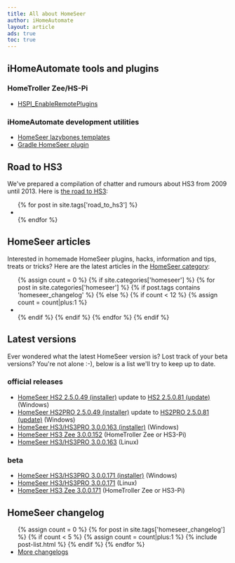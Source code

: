 ```yaml
---
title: All about HomeSeer
author: iHomeAutomate
layout: article
ads: true
toc: true
---
```


## iHomeAutomate tools and plugins

### HomeTroller Zee/HS-Pi

  * [HSPI_EnableRemotePlugins][9] 

### iHomeAutomate development utilities

  * [HomeSeer lazybones templates][10] 
  * [Gradle HomeSeer plugin][11]
  
[1]: ftp://ftp.homeseer.com/pub/setuphs2_5_0_49.exe
[2]: ftp://ftp.homeseer.com/pub/HomeSeerUpdate2_5_0_81.exe
[3]: ftp://ftp.homeseer.com/pub/setuphspro2_5_0_49.exe
[4]: ftp://ftp.homeseer.com/pub/HomeSeerUpdateHSPRO2_5_0_81.exe
[5]: http://www.homeseer.com/updates3/SetupHS3_3_0_0_163.exe
[6]: http://www.homeseer.com/updates3/hslinux_zee_3_0_0_152.tar.gz
[7]: http://homeseer.com/updates3/SetupHS3_3_0_0_171.exe
[8]: http://www.homeseer.com/updates3/hslinux_hs3_3_0_0_163.tar.gz
[9]: {{site.url}}/2014/08/28/enable_remote_plugins_homeseer_zee_hs3pi/
[10]: https://github.com/ihomeautomate/homeseer-lazybones-templates
[11]: https://github.com/ihomeautomate/gradle-homeseer-plugin
[12]: {{site.url}}/tag/road_to_hs3
[13]: http://www.homeseer.com/updates3/hslinux_hs3_3_0_0_171.tar.gz

## Road to HS3

We've prepared a compilation of chatter and rumours about HS3 from 2009 until 2013. Here is [the road to HS3][12]:

<div class="archive-wrap">
<ul class="th-grid"> 
 {% for post in site.tags['road_to_hs3'] %}
      <li><a href="{{ site.url }}{{ post.url }}" title="{{ post.title }}"><img src="{{ site.url }}/images/{{ post.image.teaser }}" alt=""></a></li>
 {% endfor %}
</ul>
</div><!-- /.archive-wrap -->

## HomeSeer articles

Interested in homemade HomeSeer plugins, hacks, information and tips, treats or tricks? Here are the latest articles in the <a href="{{site.url}}/category/homeseer">HomeSeer category</a>:

<div class="archive-wrap">
<ul class="th-grid">
   {% assign count = 0 %}
   {% if site.categories['homeseer'] %}
     {% for post in site.categories['homeseer'] %}
       {% if post.tags contains 'homeseer_changelog' %}
       {% else %}
         {% if count < 12 %}
           {% assign count = count|plus:1 %}
           <li><a href="{{ site.url }}{{ post.url }}" title="{{ post.title }}"><img src="{{ site.url }}/images/{{ post.image.teaser }}" alt=""></a></li>
         {% endif %}
       {% endif %}
     {% endfor %}
   {% endif %}
</ul>
</div><!-- /.archive-wrap -->
   
## Latest versions

Ever wondered what the latest HomeSeer version is? Lost track of your beta versions? You're not alone :-), below is a list we'll try to keep up to date.

### official releases

  * [HomeSeer HS2 2.5.0.49 (installer)][1] update to [HS2 2.5.0.81 (update)][2] (Windows)
  * [HomeSeer HS2PRO 2.5.0.49 (installer)][3] update to [HS2PRO 2.5.0.81 (update)][4] (Windows)
  * [HomeSeer HS3/HS3PRO 3.0.0.163 (installer)][5] (Windows)
  * [HomeSeer HS3 Zee 3.0.0.152][6] (HomeTroller Zee or HS3-Pi)
  * [HomeSeer HS3/HS3PRO 3.0.0.163][8] (Linux)

### beta

  * [HomeSeer HS3/HS3PRO 3.0.0.171 (installer)][7] (Windows) 
  * [HomeSeer HS3/HS3PRO 3.0.0.171][13] (Linux) 
  * [HomeSeer HS3 Zee 3.0.0.171][6] (HomeTroller Zee or HS3-Pi)    
   
## HomeSeer changelog

<ul> 
 {% assign count = 0 %}
 {% for post in site.tags['homeseer_changelog'] %}
  {% if count < 5 %}
      {% assign count = count|plus:1 %}
      {% include post-list.html %}
  {% endif %}
 {% endfor %}
 <li>
  <a href="{{site.url}}/tag/homeseer_changelog">More changelogs</a>
 </li>
</ul>
